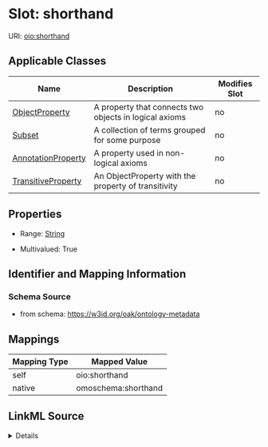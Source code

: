 

# Slot: shorthand



URI: [oio:shorthand](http://www.geneontology.org/formats/oboInOwl#shorthand)



<!-- no inheritance hierarchy -->





## Applicable Classes

| Name | Description | Modifies Slot |
| --- | --- | --- |
| [ObjectProperty](ObjectProperty.md) | A property that connects two objects in logical axioms |  no  |
| [Subset](Subset.md) | A collection of terms grouped for some purpose |  no  |
| [AnnotationProperty](AnnotationProperty.md) | A property used in non-logical axioms |  no  |
| [TransitiveProperty](TransitiveProperty.md) | An ObjectProperty with the property of transitivity |  no  |







## Properties

* Range: [String](String.md)

* Multivalued: True





## Identifier and Mapping Information







### Schema Source


* from schema: https://w3id.org/oak/ontology-metadata




## Mappings

| Mapping Type | Mapped Value |
| ---  | ---  |
| self | oio:shorthand |
| native | omoschema:shorthand |




## LinkML Source

<details>
```yaml
name: shorthand
deprecated: deprecated oboInOwl property
from_schema: https://w3id.org/oak/ontology-metadata
rank: 1000
slot_uri: oio:shorthand
alias: shorthand
domain_of:
- AnnotationProperty
- ObjectProperty
range: string
multivalued: true

```
</details>